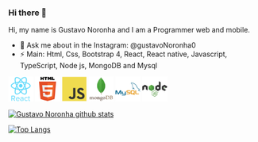 ### Hi there 👋
Hi, my name is Gustavo Noronha and I am a Programmer web and mobile.

- 💬 Ask me about in the Instagram: @gustavoNoronha0
- ⚡ Main: Html, Css, Bootstrap 4, React, React native, Javascript, TypeScript, Node js, MongoDB and Mysql 

<p align="left"><img src="https://raw.githubusercontent.com/devicons/devicon/master/icons/react/react-original-wordmark.svg" alt="react" width="50" height="50"/> 
<img src="https://raw.githubusercontent.com/devicons/devicon/master/icons/html5/html5-original-wordmark.svg" alt="html5" width="50" height="50"/> 
<img src="https://raw.githubusercontent.com/devicons/devicon/master/icons/javascript/javascript-original.svg" alt="javascript" width="50" height="50"/> 
<img src="https://raw.githubusercontent.com/devicons/devicon/master/icons/mongodb/mongodb-original-wordmark.svg" alt="mongodb" width="50" height="50"/> 
<img src="https://raw.githubusercontent.com/devicons/devicon/master/icons/mysql/mysql-original-wordmark.svg" alt="mysql" width="50" height="50"/>  
<img src="https://raw.githubusercontent.com/devicons/devicon/master/icons/nodejs/nodejs-original-wordmark.svg" alt="nodejs" width="50" height="50"/> 

[![Gustavo Noronha github stats](https://github-readme-stats.vercel.app/api?username=GustavoNoronha0&count_private=true&theme=light&show_icons=true)](https://github.com/GustavoNoronha0/GustavoNoronha0)

[![Top Langs](https://github-readme-stats.vercel.app/api/top-langs/?username=GustavoNoronha0&langs_count=5&theme=light)](https://github.com/GustavoNoronha0/GustavoNoronha0)


